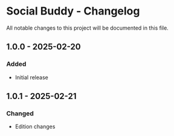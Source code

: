 # Social Buddy - Changelog

All notable changes to this project will be documented in this file.

## 1.0.0 - 2025-02-20
### Added
- Initial release

## 1.0.1 - 2025-02-21
### Changed
- Edition changes
